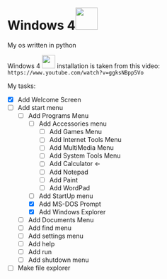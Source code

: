 # Windows 4<img src="https://emoji.gg/assets/emoji/7009_windows95.png" height="50px">
My os written in python

Windows 4 <img src="https://emoji.gg/assets/emoji/7009_windows95.png" height="30px"> installation is taken from this video: \
`https://www.youtube.com/watch?v=ggksNBpp5Vo` 


My tasks:
- [x] Add Welcome Screen
- [ ] Add start menu
  - [ ] Add Programs Menu
    - [ ] Add Accessories menu
      - [ ] Add Games Menu
      - [ ] Add Internet Tools Menu
      - [ ] Add MultiMedia Menu
      - [ ] Add System Tools Menu
      - [ ] Add Calculator <-
      - [ ] Add Notepad
      - [ ] Add Paint
      - [ ] Add WordPad
    - [ ] Add StartUp menu
    - [x] Add MS-DOS Prompt 
    - [x] Add Windows Explorer 
  - [ ] Add Documents Menu
  - [ ] Add find menu
  - [ ] Add settings menu
  - [ ] Add help
  - [ ] Add run
  - [ ] Add shutdown menu  
- [ ] Make file explorer
